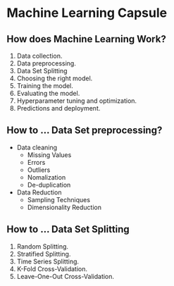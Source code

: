 # Machine Learning Capsule

## How does Machine Learning Work?

1. Data collection. 
2. Data preprocessing.
3. Data Set Splitting
4. Choosing the right model.
5. Training the model. 
6. Evaluating the model. 
7. Hyperparameter tuning and optimization.
8. Predictions and deployment.


## How to ... Data Set preprocessing? 

* Data cleaning
    * Missing Values
    * Errors
    * Outliers
    * Nomalization
    * De-duplication
* Data Reduction
    * Sampling Techniques
    * Dimensionality Reduction

## How to ... Data Set Splitting

1. Random Splitting. 
2. Stratified Splitting. 
3. Time Series Splitting. 
4. K-Fold Cross-Validation. 
5. Leave-One-Out Cross-Validation.


